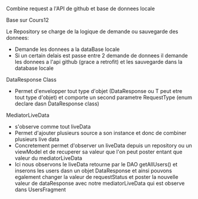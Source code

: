 Combine request a l'API de github et base de donnees locale

Base sur Cours12

Le Repository se charge de la logique de demande ou sauvegarde des donnees:
- Demande les donnees a la dataBase locale 
- Si un certain delais est passe entre 2 demande de donnees il demande les donnees a l'api github (grace a retrofit) et les sauvegarde dans la database locale

DataResponse Class
- Permet d'envelopper tout type d'objet (DataResponse<T> ou T peut etre tout type d'objet) et comporte un second parametre RequestType (enum declare dasn DataResponse class)

MediatorLiveData
- s'observe comme tout liveData
- Permet d'ajouter plusieurs source a son instance et donc de combiner plusieurs live data
- Concretement permet d'observer un liveData depuis un repository ou un viewModel et de recuperer sa valeur que l'on peut poster entant que valeur du mediatorLiveData 
- Ici nous observons le liveData retourne par le DAO getAllUsers() et inserons les users dasn un objet DataResponse et ainsi pouvons egalement changer la valeur de requestStatus et poster la nouvelle valeur de dataResponse avec notre mediatorLiveData qui est observe dans UsersFragment

